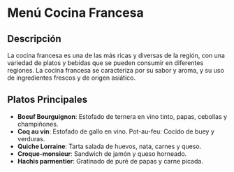 # Menú Cocina Francesa

## Descripción
La cocina francesa es una de las más ricas y diversas de la región, con una variedad de platos y bebidas que se pueden consumir en diferentes regiones. La cocina francesa se caracteriza por su sabor y aroma, y su uso de ingredientes frescos y de origen asiático.

## Platos Principales
- **Boeuf Bourguignon**: Estofado de ternera en vino tinto, papas, cebollas y champiñones. 
- **Coq au vin**: Estofado de gallo en vino. 
Pot-au-feu: Cocido de buey y verduras. 
- **Quiche Lorraine**: Tarta salada de huevos, nata, carnes y queso. 
- **Croque-monsieur**: Sandwich de jamón y queso horneado. 
- **Hachis parmentier**: Gratinado de puré de papas y carne picada. 